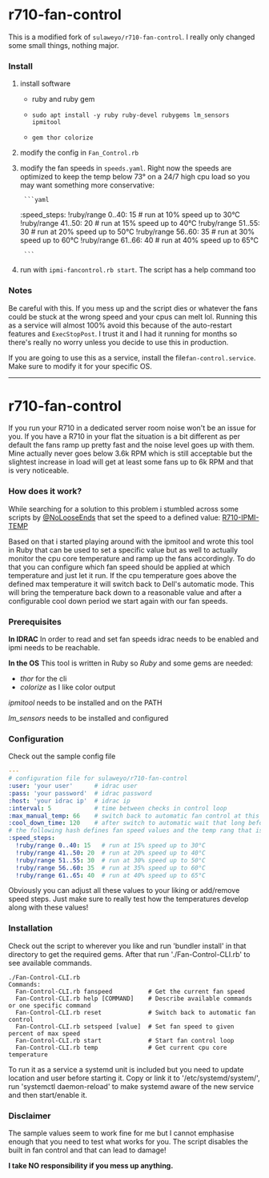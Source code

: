 # r710-fan-control

This is a modified fork of `sulaweyo/r710-fan-control`. I really only changed some small things, nothing major.

### Install

1.  install software

    -   ruby and ruby gem

    -   `sudo apt install -y ruby ruby-devel rubygems lm_sensors ipmitool`
    -   `gem thor colorize`

2.  modify the config in `Fan_Control.rb`

3.  modify the fan speeds in `speeds.yaml`. Right now the speeds are optimized to keep the temp below 73° on a 24/7 high cpu load so you may want something more conservative:

         ```yaml

    :speed_steps:
              !ruby/range 0..40: 15   # run at 10% speed up to 30°C
              !ruby/range 41..50: 20  # run at 15% speed up to 40°C
              !ruby/range 51..55: 30  # run at 20% speed up to 50°C
              !ruby/range 56..60: 35  # run at 30% speed up to 60°C
              !ruby/range 61..66: 40  # run at 40% speed up to 65°C

         ```


4.  run with `ipmi-fancontrol.rb start`. The script has a help command too

### Notes

Be careful with this. If you mess up and the script dies or whatever the fans could be stuck at the wrong speed and your cpus can melt lol. Running this as a service will almost 100% avoid this because of the auto-restart features and `ExecStopPost`. I trust it and I had it running for months so there's really no worry unless you decide to use this in production.

If you are going to use this as a service, install the file`fan-control.service`. Make sure to modify it for your specific OS.

* * *

# r710-fan-control

If you run your R710 in a dedicated server room noise won't be an issue for you. If you have a R710 in your flat the situation is a bit different as per default the fans ramp up pretty fast and the noise level goes up with them. Mine actually never goes below 3.6k RPM which is still acceptable but the slightest increase in load will get at least some fans up to 6k RPM and that is very noticeable.

### How does it work?

While searching for a solution to this problem i stumbled across some scripts by [@NoLooseEnds](https://github.com/NoLooseEnds) that set the speed to a defined value: [R710-IPMI-TEMP](https://github.com/NoLooseEnds/Scripts/tree/master/R710-IPMI-TEMP)

Based on that i started playing around with the ipmitool and wrote this tool in Ruby that can be used to set a specific value but as well to actually monitor the cpu core temperature and ramp up the fans accordingly. To do that you can configure which fan speed should be applied at which temperature and just let it run. If the cpu temperature goes above the defined max temperature it will switch back to Dell's automatic mode. This will bring the temperature back down to a reasonable value and after a configurable cool down period we start again with our fan speeds.

### Prerequisites

**In IDRAC**
In order to read and set fan speeds idrac needs to be enabled and ipmi needs to be reachable.

**In the OS**
This tool is written in Ruby so _Ruby_ and some gems are needed:

-   _thor_ for the cli
-   _colorize_ as I like color output

_ipmitool_ needs to be installed and on the PATH

_lm_sensors_ needs to be installed and configured

### Configuration

Check out the sample config file

```yaml
---
# configuration file for sulaweyo/r710-fan-control
:user: 'your user'      # idrac user
:pass: 'your password'  # idrac password
:host: 'your idrac ip'  # idrac ip
:interval: 5            # time between checks in control loop
:max_manual_temp: 66    # switch back to automatic fan control at this temp
:cool_down_time: 120    # after switch to automatic wait that long before checking again
# the following hash defines fan speed values and the temp rang that is ok for that speed
:speed_steps:
  !ruby/range 0..40: 15   # run at 15% speed up to 30°C
  !ruby/range 41..50: 20  # run at 20% speed up to 40°C
  !ruby/range 51..55: 30  # run at 30% speed up to 50°C
  !ruby/range 56..60: 35  # run at 35% speed up to 60°C
  !ruby/range 61..65: 40  # run at 40% speed up to 65°C
```

Obviously you can adjust all these values to your liking or add/remove speed steps. Just make sure to really test how the temperatures develop along with these values!

### Installation

Check out the script to wherever you like and run 'bundler install' in that directory to get the required gems. After that run './Fan-Control-CLI.rb' to see available commands.

    ./Fan-Control-CLI.rb
    Commands:
      Fan-Control-CLI.rb fanspeed          # Get the current fan speed
      Fan-Control-CLI.rb help [COMMAND]    # Describe available commands or one specific command
      Fan-Control-CLI.rb reset             # Switch back to automatic fan control
      Fan-Control-CLI.rb setspeed [value]  # Set fan speed to given percent of max speed
      Fan-Control-CLI.rb start             # Start fan control loop
      Fan-Control-CLI.rb temp              # Get current cpu core temperature

To run it as a service a systemd unit is included but you need to update location and user before starting it. Copy or link it to '/etc/systemd/system/', run 'systemctl daemon-reload' to make systemd aware of the new service and then start/enable it.

### Disclaimer

The sample values seem to work fine for me but I cannot emphasise enough that you need to test what works for you. The script disables the built in fan control and that can lead to damage!

**I take NO responsibility if you mess up anything.**
